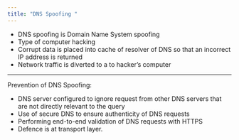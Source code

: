 ```yaml
---
title: "DNS Spoofing "
--- 
```

- DNS spoofing is Domain Name System spoofing
- Type of computer hacking
- Corrupt data is placed into cache of resolver of DNS so that an incorrect IP address is returned
- Network traffic is diverted to a to hacker’s computer

---

Prevention of DNS Spoofing:

- DNS server configured to ignore request from other DNS servers that are not directly relevant to the query
- Use of secure DNS to ensure authenticity of DNS requests
- Performing end-to-end validation of DNS requests with HTTPS
- Defence is at transport layer. 